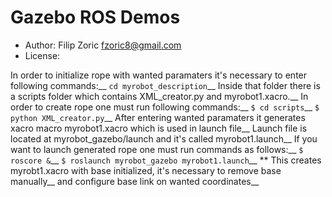 # Gazebo ROS Demos

* Author: Filip Zoric <fzoric8@gmail.com>
* License: 

In order to initialize rope with wanted paramaters it's necessary to enter following commands:__
```cd myrobot_description```__
Inside that folder there is a scripts folder which contains XML_creator.py and myrobot1.xacro.__
In order to create rope one must run following commands:__
```$ cd scripts```__
```$ python XML_creator.py```__
After entering wanted paramaters it generates xacro macro myrobot1.xacro which is used in launch file__
Launch file is located at myrobot_gazebo/launch and it's called myrobot1.launch__
If you want to launch generated rope one must run commands as follows:__
```$ roscore &```__
```$ roslaunch myrobot_gazebo myrobot1.launch```__
** This creates myrobt1.xacro with base initialized, it's necessary to remove base manually__
and configure base link on wanted coordinates__


